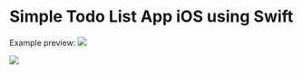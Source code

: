 Simple Todo List App iOS using Swift
===================================

Example preview:
![](https://github.com/rifki/SimpleTodoListApp/raw/master/ImagePreview/new_task.png)

![](https://github.com/rifki/SimpleTodoListApp/raw/master/ImagePreview/task_list.png)
